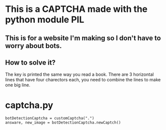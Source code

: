 # This is a CAPTCHA made with the python module PIL

## This is for a website I'm making so I don't have to worry about bots.


## How to solve it?

The key is printed the same way you read a book.
There are 3 horizontal lines that have four charectors each, you need to combine the lines to make one big line. 

# captcha.py
```
botDetectionCaptcha = customCaptcha(".")
answare, new_image = botDetectionCaptcha.newCaptch()
```


